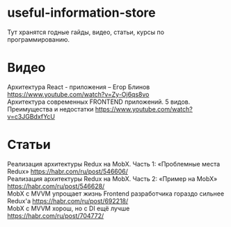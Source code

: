 # useful-information-store
Тут хранятся годные гайды, видео, статьи, курсы по программированию.

# Видео
Архитектура React - приложения – Егор Блинов https://www.youtube.com/watch?v=Zy-Oj6qs8vo  
Архитектура современных FRONTEND приложений. 5 видов. Преимущества и недостатки https://www.youtube.com/watch?v=c3JGBdxfYcU  

# Статьи
Реализация архитектуры Redux на MobX. Часть 1: «Проблемные места Redux» https://habr.com/ru/post/546606/  
Реализация архитектуры Redux на MobX. Часть 2: «Пример на MobX» https://habr.com/ru/post/546628/  
MobX с MVVM упрощает жизнь Frontend разработчика гораздо сильнее Redux'а https://habr.com/ru/post/692218/  
MobX c MVVM хорош, но с DI ещё лучше https://habr.com/ru/post/704772/  
